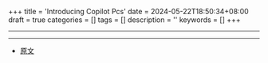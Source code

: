 +++
title = 'Introducing Copilot Pcs'
date = 2024-05-22T18:50:34+08:00
draft = true
categories = []
tags = []
description = ''
keywords = []
+++

---

---

- [原文](https://blogs.microsoft.com/blog/2024/05/20/introducing-copilot-pcs/)
<!-- - [Blog | Learn AI from scratch](...) -->
